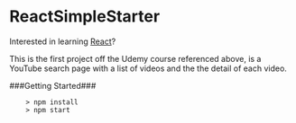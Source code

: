 # ReactSimpleStarter

Interested in learning [React](https://www.udemy.com/react-redux/)?

This is the first project off the Udemy course referenced above, is a YouTube search page with a list of videos and the the detail of each video.

###Getting Started###

```
	> npm install
	> npm start
```
